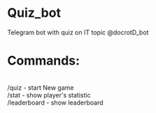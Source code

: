 # Quiz_bot
Telegram bot with quiz on IT topic @docrotD_bot<br>
<h1>Commands:</h1><br>
/quiz - start New game<br>
/stat - show player's statistic<br>
/leaderboard - show leaderboard

